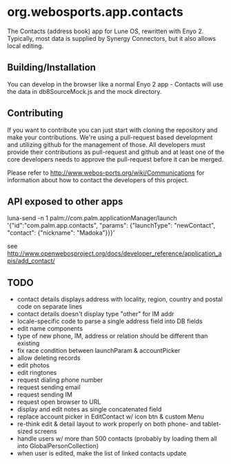 org.webosports.app.contacts
===========================

The Contacts (address book) app for Lune OS, rewritten with Enyo 2.
Typically, most data is supplied by Synergy Connectors, but it also allows local editing.

## Building/Installation

You can develop in the browser like a normal Enyo 2 app - 
Contacts will use the data in db8SourceMock.js and the mock directory.


## Contributing

If you want to contribute you can just start with cloning the repository and make your contributions. 
We're using a pull-request based development and utilizing github for the management of those. 
All developers must provide their contributions as pull-request and github and at least one of the core developers needs to approve the pull-request before it can be merged.

Please refer to http://www.webos-ports.org/wiki/Communications for information about how to contact the developers of this project.

## API exposed to other apps
luna-send -n 1 palm://com.palm.applicationManager/launch '{"id":"com.palm.app.contacts", "params": {"launchType": "newContact", "contact": {"nickname": "Madoka"}}}'

see http://www.openwebosproject.org/docs/developer_reference/application_apis/add_contact/

## TODO
* contact details displays address with locality, region, country and postal code on separate lines
* contact details doesn't display type "other" for IM addr
* locale-specific code to parse a single address field into DB fields
* edit name components
* type of new phone, IM, address or relation should be different than existing
* fix race condition between launchParam & accountPicker
* allow deleting records
* edit photos
* edit ringtones
* request dialing phone number
* request sending email
* request sending IM
* request open browser to URL
* display and edit notes as single concatenated field
* replace account picker in EditContact w/ icon btn & custom Menu
* re-think edit & detail layout to work properly on both phone- and tablet-sized screens
* handle users w/ more than 500 contacts (probably by loading them all into GlobalPersonCollection)
* when user is edited, make the list of linked contacts update


